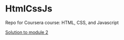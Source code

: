 # HtmlCssJs
Repo for Coursera course: HTML, CSS, and Javascript

[Solution to module 2](./module2-solution)
